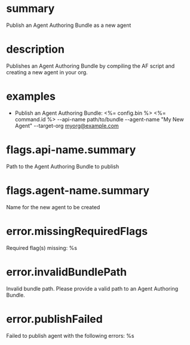 # summary

Publish an Agent Authoring Bundle as a new agent

# description

Publishes an Agent Authoring Bundle by compiling the AF script and creating a new agent in your org.

# examples

- Publish an Agent Authoring Bundle:
  <%= config.bin %> <%= command.id %> --api-name path/to/bundle --agent-name "My New Agent" --target-org myorg@example.com

# flags.api-name.summary

Path to the Agent Authoring Bundle to publish

# flags.agent-name.summary

Name for the new agent to be created

# error.missingRequiredFlags

Required flag(s) missing: %s

# error.invalidBundlePath

Invalid bundle path. Please provide a valid path to an Agent Authoring Bundle.

# error.publishFailed

Failed to publish agent with the following errors:
%s
